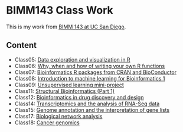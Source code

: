 # BIMM143 Class Work

This is my work from [BIMM 143 at UC San Diego](https://wec098.github.io/BIMM143/).

## Content
- Class05: [Data exploration and visualization in R](https://github.com/wec098/BIMM143/blob/master/Lab5/Lab5.md)
- Class06: [Why, when and how of writing your own R functions](https://github.com/wec098/BIMM143/blob/master/Lab%206/Lab%206.Rmd)
- Class07: [Bioinformatics R packages from CRAN and BioConductor](https://github.com/wec098/BIMM143/blob/master/Lab%207/Lab%207/Lab%207.Rmd)
- Class08: [Introduction to machine learning for Bioinformatics 1](https://github.com/wec098/BIMM143/blob/master/Lab%208/Lab%208.Rmd)
- Class09: [Unsupervised learning mini-project](https://github.com/wec098/BIMM143/tree/master/Lab%209)
- Class11: [Structural Bioinformatics (Part 1)](https://github.com/wec098/BIMM143/blob/master/Lab%2011/Lab%2011.Rmd)
- Class12: [Bioinformatics in drug discovery and design](https://github.com/wec098/BIMM143/blob/master/Lab%2012/Lab%2012.Rmd)
- Class14: [Transcriptomics and the analysis of RNA-Seq data](https://github.com/wec098/BIMM143/blob/master/Lab%2014/Lab%2014.Rmd)
- Class15: [Genome annotation and the interpretation of gene lists](https://github.com/wec098/BIMM143/blob/master/Lab%2015/Lab%2015.Rmd)
- Class17: [Biological network analysis](https://github.com/wec098/BIMM143/blob/master/Lab%2017/Lab%2017.Rmd)
- Class18: [Cancer genomics](https://github.com/wec098/BIMM143/blob/master/Lab%2018/Lab%2018/Lab%2018.Rmd)
